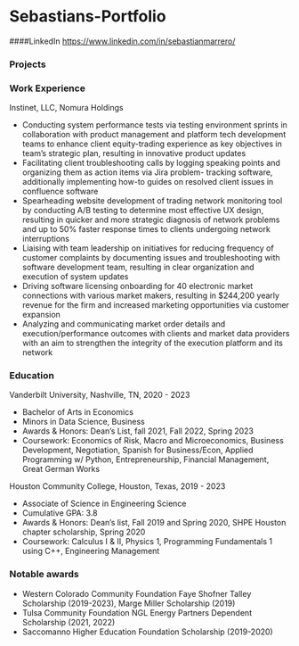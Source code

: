 # Sebastians-Portfolio
####LinkedIn
https://www.linkedin.com/in/sebastianmarrero/

### Projects

### Work Experience
Instinet, LLC, Nomura Holdings
- Conducting system performance tests via testing environment sprints in collaboration with product management and platform tech development teams to enhance client equity-trading experience as key objectives in team’s strategic plan, resulting in innovative product updates
- Facilitating client troubleshooting calls by logging speaking points and organizing them as action items via Jira problem- tracking software, additionally implementing how-to guides on resolved client issues in confluence software
- Spearheading website development of trading network monitoring tool by conducting A/B testing to determine most effective UX design, resulting in quicker and more strategic diagnosis of network problems and up to 50% faster response times to clients undergoing network interruptions
- Liaising with team leadership on initiatives for reducing frequency of customer complaints by documenting issues and troubleshooting with software development team, resulting in clear organization and execution of system updates
- Driving software licensing onboarding for 40 electronic market connections with various market makers, resulting in $244,200 yearly revenue for the firm and increased marketing opportunities via customer expansion
- Analyzing and communicating market order details and execution/performance outcomes with clients and market data providers with an aim to strengthen the integrity of the execution platform and its network

### Education
Vanderbilt University, Nashville, TN, 2020 - 2023
- Bachelor of Arts in Economics
- Minors in Data Science, Business
- Awards & Honors: Dean’s List, fall 2021, Fall 2022, Spring 2023
- Coursework: Economics of Risk, Macro and Microeconomics, Business Development, Negotiation, Spanish for
Business/Econ, Applied Programming w/ Python, Entrepreneurship, Financial Management, Great German Works

Houston Community College, Houston, Texas, 2019 - 2023
- Associate of Science in Engineering Science
- Cumulative GPA: 3.8
- Awards & Honors: Dean’s list, Fall 2019 and Spring 2020, SHPE Houston chapter scholarship, Spring 2020
- Coursework: Calculus I & II, Physics 1, Programming Fundamentals 1 using C++, Engineering Management

### Notable awards
- Western Colorado Community Foundation Faye Shofner Talley Scholarship (2019-2023), Marge Miller Scholarship (2019)
- Tulsa Community Foundation NGL Energy Partners Dependent Scholarship (2021, 2022)
- Saccomanno Higher Education Foundation Scholarship (2019-2020)
